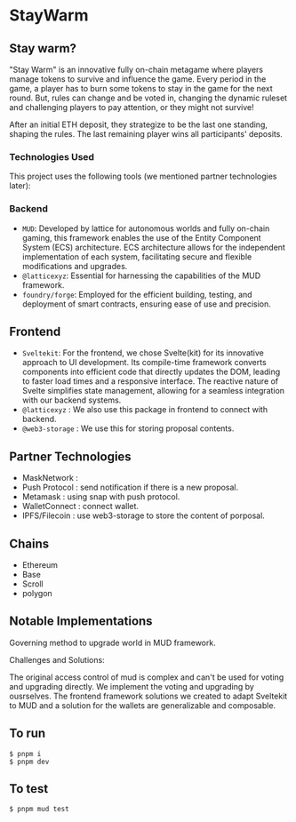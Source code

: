 # StayWarm

## Stay warm?
"Stay Warm" is an innovative fully on-chain metagame where players manage tokens to survive and influence the game.
Every period in the game, a player has to burn some tokens to stay in the game for the next round.
But, rules can change and be voted in, changing the dynamic ruleset and challenging players to pay attention, or they might not survive!

After an initial ETH deposit, they strategize to be the last one standing, shaping the rules.
The last remaining player wins all participants' deposits.

### Technologies Used
This project uses the following tools (we mentioned partner technologies later):

### Backend
- `MUD`: Developed by lattice for autonomous worlds and fully on-chain gaming, this framework enables the use of the Entity Component System (ECS) architecture. ECS architecture allows for the independent implementation of each system, facilitating secure and flexible modifications and upgrades.
- `@latticexyz`: Essential for harnessing the capabilities of the MUD framework.
- `foundry/forge`: Employed for the efficient building, testing, and deployment of smart contracts, ensuring ease of use and precision.

## Frontend
- `Sveltekit`: For the frontend, we chose Svelte(kit) for its innovative approach to UI development. Its compile-time framework converts components into efficient code that directly updates the DOM, leading to faster load times and a responsive interface. The reactive nature of Svelte simplifies state management, allowing for a seamless integration with our backend systems.
- `@latticexyz` : We also use this package in frontend to connect with backend.
- `@web3-storage` : We use this for storing proposal contents.

## Partner Technologies
- MaskNetwork : 
- Push Protocol : send notification if there is a new proposal.
- Metamask : using snap with push protocol.
- WalletConnect : connect wallet.
- IPFS/Filecoin : use web3-storage to store the content of porposal.

## Chains
- Ethereum
- Base
- Scroll
- polygon

## Notable Implementations

Governing method to upgrade world in MUD framework.

Challenges and Solutions:

The original access control of mud is complex and can't be used for voting and upgrading directly. We implement the voting and upgrading by ousrselves.
The frontend framework solutions we created to adapt Sveltekit to MUD and a solution for the wallets are generalizable and composable.


## To run
```shell
$ pnpm i
$ pnpm dev
```

## To test
```shell
$ pnpm mud test
```
